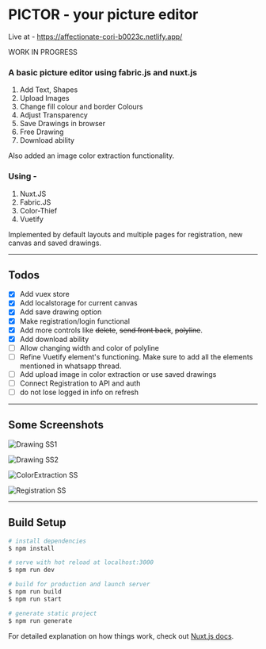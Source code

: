 # PICTOR - your picture editor

Live at - https://affectionate-cori-b0023c.netlify.app/

WORK IN PROGRESS

### A basic picture editor using fabric.js and nuxt.js

1. Add Text, Shapes
2. Upload Images
3. Change fill colour and border Colours
4. Adjust Transparency
5. Save Drawings in browser
6. Free Drawing
7. Download ability

Also added an image color extraction functionality.

### Using -

1. Nuxt.JS
2. Fabric.JS
3. Color-Thief
4. Vuetify

Implemented by default layouts and multiple pages for registration, new canvas and saved drawings.

<hr>

## Todos

- [x] Add vuex store
- [x] Add localstorage for current canvas
- [x] Add save drawing option
- [x] Make registration/login functional
- [x] Add more controls like ~~delete~~, ~~send front back~~, ~~polyline~~.
- [x] Add download ability
- [ ] Allow changing width and color of polyline
- [ ] Refine Vuetify element's functioning. Make sure to add all the elements mentioned in whatsapp thread.
- [ ] Add upload image in color extraction or use saved drawings
- [ ] Connect Registration to API and auth
- [ ] do not lose logged in info on refresh
<hr>

## Some Screenshots

![Drawing SS1](https://github.com/NandeeshG/PICTOR/blob/main/screenshots/ss_draw2.png?raw=true)

![Drawing SS2](https://github.com/NandeeshG/PICTOR/blob/main/screenshots/ss_draw.png?raw=true)

![ColorExtraction SS](https://github.com/NandeeshG/PICTOR/blob/main/screenshots/ss_colorExtraction.png?raw=true)

![Registration SS](https://github.com/NandeeshG/PICTOR/blob/main/screenshots/ss_reg.png?raw=true)

<hr>

## Build Setup

```bash
# install dependencies
$ npm install

# serve with hot reload at localhost:3000
$ npm run dev

# build for production and launch server
$ npm run build
$ npm run start

# generate static project
$ npm run generate
```

For detailed explanation on how things work, check out [Nuxt.js docs](https://nuxtjs.org).
